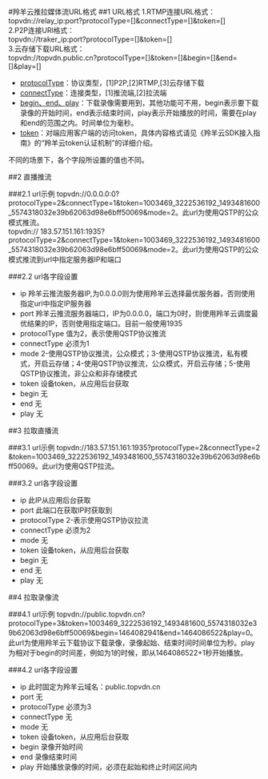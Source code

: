 #羚羊云推拉媒体流URL格式
##1 URL格式
  1.RTMP连接URL格式：<br>
    topvdn://relay_ip:port?protocolType=[]&connectType=[]&token=[]<br>
  2.P2P连接URl格式：<br>
    topvdn://traker_ip:port?protocolType=[]&token=[]<br>
  3.云存储下载URL格式：<br>
    topvdn://topvdn.public.cn?protocolType=[]&token=[]&begin=[]&end=[]&play=[]

- <u>protocolType</u>：协议类型，[1]P2P,[2]RTMP,[3]云存储下载<br>
- <u>connectType</u>：连接类型，[1]推流端,[2]拉流端<br>
- <u>begin、end、play</u>：下载录像需要用到，其他功能可不用，begin表示要下载录像的开始时间，end表示结束时间，play表示开始播放的时间，需要在play和end的范围之内。时间单位为毫秒。<br>
- <u>token</u>：对端应用客户端的访问token，具体内容格式请见《羚羊云SDK接入指南》的“羚羊云token认证机制”的详细介绍。

不同的场景下，各个字段所设置的值也不同。

##2 直播推流

###2.1 url示例
topvdn://0.0.0.0:0?protocolType=2&connectType=1&token=1003469_3222536192_1493481600_5574318032e39b62063d98e6bff50069&mode=2。此url为使用QSTP的公众模式推流。<br>
topvdn:// 183.57.151.161:1935?protocolType=2&connectType=1&token=1003469_3222536192_1493481600_5574318032e39b62063d98e6bff50069&mode=2。此url为使用QSTP的公众模式推流到url中指定服务器IP和端口<br>

###2.2 url各字段设置
- ip 羚羊云推流服务器IP,为0.0.0.0则为使用羚羊云选择最优服务器，否则使用指定url中指定IP服务器
- port 羚羊云推流服务器端口，IP为0.0.0.0，端口为0时，则使用羚羊云调度最优结果的IP，否则使用指定端口。目前一般使用1935 
- protocolType 值为2，表示使用QSTP协议推流
- connectType 必须为1
- mode 2-使用QSTP协议推流，公众模式；3-使用QSTP协议推流，私有模式，开启云存储；4-使用QSTP协议推流，公众模式，开启云存储；5-使用QSTP协议推流，非公众和非存储模式
- token 设备token，从应用后台获取
- begin 无
- end 无
- play 无

##3 拉取直播流

###3.1 url示例
topvdn://183.57.151.161:1935?protocolType=2&connectType=2 &token=1003469_3222536192_1493481600_5574318032e39b62063d98e6bff50069。此url为使用QSTP拉流。

###3.2 url各字段设置
- ip 此IP从应用后台获取
- port 此端口在获取IP时获取到 
- protocolType 2-表示使用QSTP协议拉流
- connectType 必须为2
- mode 无
- token 设备token，从应用后台获取
- begin 无
- end 无
- play 无

##4 拉取录像流

###4.1 url示例
topvdn://public.topvdn.cn?protocolType=3&token=1003469_3222536192_1493481600_5574318032e39b62063d98e6bff50069&begin=1464082941&end=1464086522&play=0。<br>
此url为使用羚羊云下载协议下载录像，录像起始、结束时间时间单位为秒。play为相对于begin的时间差，例如为1的时候，即从1464086522+1秒开始播放。

###4.2 url各字段设置
- ip 此时固定为羚羊云域名：public.topvdn.cn
- port 无
- protocolType 必须为3
- connectType 无
- mode 无
- token 设备token，从应用后台获取
- begin 录像开始时间
- end 录像结束时间
- play 开始播放录像的时间，必须在起始和终止时间区间内
